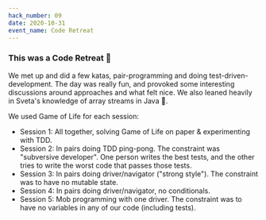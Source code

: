 ```yaml
---
hack_number: 09
date: 2020-10-31
event_name: Code Retreat
---
```

### This was a Code Retreat 🥳

We met up and did a few katas, pair-programming and doing test-driven-development. The day was really fun, and provoked some interesting discussions around approaches and what felt nice. We also leaned heavily in Sveta's knowledge of array streams in Java 🙌.

We used Game of Life for each session:

- Session 1: All together, solving Game of Life on paper & experimenting with TDD.
- Session 2: In pairs doing TDD ping-pong. The constraint was "subversive developer". One person writes the best tests, and the other tries to write the worst code that passes those tests.
- Session 3: In pairs doing driver/navigator ("strong style"). The constraint was to have no mutable state.
- Session 4: In pairs doing driver/navigator, no conditionals.
- Session 5: Mob programming with one driver. The constraint was to have no variables in any of our code (including tests).

